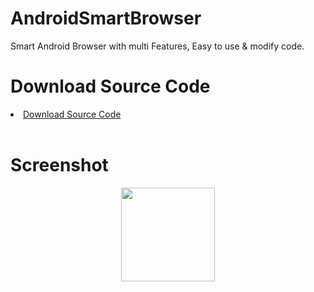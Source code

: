 # AndroidSmartBrowser
Smart Android Browser with multi Features, Easy to use &amp; modify code.

# Download Source Code

<li><a href="https://try-tolearn.blogspot.com">Download Source Code</a></li>
<br>

# Screenshot
<img width="150" style="border:0px;width:150px;display:block;margin:0 auto" src="https://github.com/mjbdl/AndroidSmartBrowser/blob/master/Screenshot_20200804-120741.png" border="0" />



